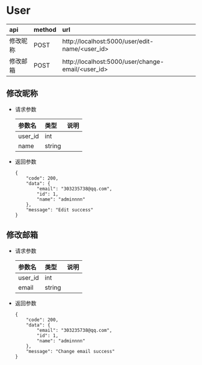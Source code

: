 # User

| api | method| url |
| :-----| :---- | :---- |
| 修改昵称 | POST | http://localhost:5000/user/edit-name/<user_id>
| 修改邮箱 | POST | http://localhost:5000/user/change-email/<user_id>

## 修改昵称
- 请求参数
    
    | 参数名 | 类型| 说明 |
    | :-----| :---- | :---- |
    | user_id | int |
    | name | string | 
    
- 返回参数
    ```
    {
        "code": 200,
        "data": {
            "email": "303235738@qq.com",
            "id": 1,
            "name": "adminnnn"
        },
        "message": "Edit success"
    }
    ```

## 修改邮箱
- 请求参数
    
    | 参数名 | 类型| 说明 |
    | :-----| :---- | :---- |
    | user_id | int |
    | email | string | 
    
- 返回参数
    ```
    {
        "code": 200,
        "data": {
            "email": "303235738@qq.com",
            "id": 1,
            "name": "adminnnn"
        },
        "message": "Change email success"
    }
    ```